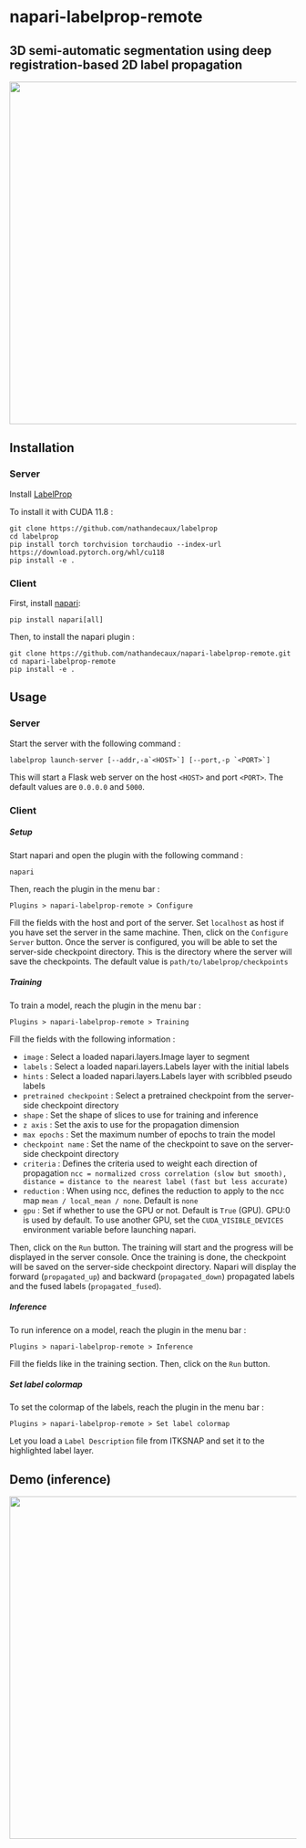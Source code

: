# napari-labelprop-remote

3D semi-automatic segmentation using deep registration-based 2D label propagation
---------------------------------------------------------------------------------

<!-- insert image and center it -->

<p align="center">
  <img src="https://github.com/nathandecaux/labelprop.github.io/raw/main/client_server.drawio.svg" width="600">
</p>

## Installation

### Server

Install [LabelProp](https://github.com/nathandecaux/labelprop)

To install it with CUDA 11.8 :

    git clone https://github.com/nathandecaux/labelprop
    cd labelprop
    pip install torch torchvision torchaudio --index-url https://download.pytorch.org/whl/cu118
    pip install -e .

### Client

First, install [napari](https://napari.org/tutorials/fundamentals/installation.html):

    pip install napari[all]

Then, to install the napari plugin :

    git clone https://github.com/nathandecaux/napari-labelprop-remote.git
    cd napari-labelprop-remote
    pip install -e .

## Usage

### Server

Start the server with the following command :

    labelprop launch-server [--addr,-a`<HOST>`] [--port,-p `<PORT>`]

This will start a Flask web server on the host `<HOST>` and port `<PORT>`. The default values are `0.0.0.0` and `5000`.

### Client

##### Setup

Start napari and open the plugin with the following command :

    napari

Then, reach the plugin in the menu bar :

    Plugins > napari-labelprop-remote > Configure

Fill the fields with the host and port of the server. Set `localhost` as host if you have set the server in the same machine. Then, click on the `Configure Server` button. Once the server is configured, you will be able to set the server-side checkpoint directory. This is the directory where the server will save the checkpoints. The default value is `path/to/labelprop/checkpoints`

##### Training

To train a model, reach the plugin in the menu bar :

    Plugins > napari-labelprop-remote > Training

Fill the fields with the following information :

- `image` : Select a loaded napari.layers.Image layer to segment
- `labels` : Select a loaded napari.layers.Labels layer with the initial labels
- `hints` : Select a loaded napari.layers.Labels layer with scribbled pseudo labels
- `pretrained checkpoint` : Select a pretrained checkpoint from the server-side checkpoint directory
- `shape` : Set the shape of slices to use for training and inference
- `z axis` : Set the axis to use for the propagation dimension
- `max epochs` : Set the maximum number of epochs to train the model
- `checkpoint name` : Set the name of the checkpoint to save on the server-side checkpoint directory
- `criteria` : Defines the criteria used to weight each direction of propagation `ncc = normalized cross correlation (slow but smooth), distance = distance to the nearest label (fast but less accurate)`
- `reduction` : When using ncc, defines the reduction to apply to the ncc map `mean / local_mean / none`. Default is `none`
- `gpu` : Set if whether to use the GPU or not. Default is `True` (GPU). GPU:0 is used by default. To use another GPU, set the `CUDA_VISIBLE_DEVICES` environment variable before launching napari.

Then, click on the `Run` button. The training will start and the progress will be displayed in the server console. Once the training is done, the checkpoint will be saved on the server-side checkpoint directory. Napari will display the forward (`propagated_up`) and backward (`propagated_down`) propagated labels and the fused labels (`propagated_fused`).

##### Inference

To run inference on a model, reach the plugin in the menu bar :

    Plugins > napari-labelprop-remote > Inference

Fill the fields like in the training section. Then, click on the `Run` button.

##### Set label colormap

To set the colormap of the labels, reach the plugin in the menu bar :

    Plugins > napari-labelprop-remote > Set label colormap

Let you load a `Label Description` file from ITKSNAP and set it to the highlighted label layer.

## Demo (inference)

<p align="center">
  <img src="https://github.com/nathandecaux/labelprop.github.io/raw/main/demo_cut.gif" width="600">
</p>
